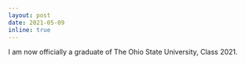 ```yaml
---
layout: post
date: 2021-05-09
inline: true
---
```


I am now officially a graduate of The Ohio State University, Class 2021.
